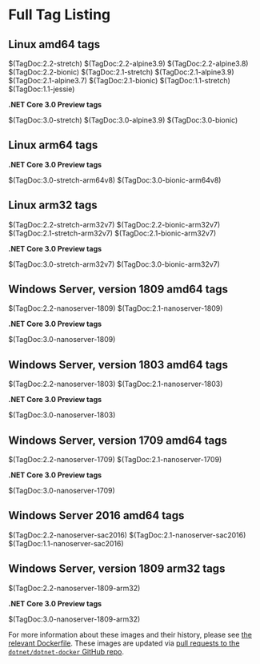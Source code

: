 # Full Tag Listing

## Linux amd64 tags

$(TagDoc:2.2-stretch)
$(TagDoc:2.2-alpine3.9)
$(TagDoc:2.2-alpine3.8)
$(TagDoc:2.2-bionic)
$(TagDoc:2.1-stretch)
$(TagDoc:2.1-alpine3.9)
$(TagDoc:2.1-alpine3.7)
$(TagDoc:2.1-bionic)
$(TagDoc:1.1-stretch)
$(TagDoc:1.1-jessie)

**.NET Core 3.0 Preview tags**

$(TagDoc:3.0-stretch)
$(TagDoc:3.0-alpine3.9)
$(TagDoc:3.0-bionic)

## Linux arm64 tags

**.NET Core 3.0 Preview tags**

$(TagDoc:3.0-stretch-arm64v8)
$(TagDoc:3.0-bionic-arm64v8)

## Linux arm32 tags

$(TagDoc:2.2-stretch-arm32v7)
$(TagDoc:2.2-bionic-arm32v7)
$(TagDoc:2.1-stretch-arm32v7)
$(TagDoc:2.1-bionic-arm32v7)

**.NET Core 3.0 Preview tags**

$(TagDoc:3.0-stretch-arm32v7)
$(TagDoc:3.0-bionic-arm32v7)

## Windows Server, version 1809 amd64 tags

$(TagDoc:2.2-nanoserver-1809)
$(TagDoc:2.1-nanoserver-1809)

**.NET Core 3.0 Preview tags**

$(TagDoc:3.0-nanoserver-1809)

## Windows Server, version 1803 amd64 tags

$(TagDoc:2.2-nanoserver-1803)
$(TagDoc:2.1-nanoserver-1803)

**.NET Core 3.0 Preview tags**

$(TagDoc:3.0-nanoserver-1803)

## Windows Server, version 1709 amd64 tags

$(TagDoc:2.2-nanoserver-1709)
$(TagDoc:2.1-nanoserver-1709)

**.NET Core 3.0 Preview tags**

$(TagDoc:3.0-nanoserver-1709)

## Windows Server 2016 amd64 tags

$(TagDoc:2.2-nanoserver-sac2016)
$(TagDoc:2.1-nanoserver-sac2016)
$(TagDoc:1.1-nanoserver-sac2016)

## Windows Server, version 1809 arm32 tags

$(TagDoc:2.2-nanoserver-1809-arm32)

**.NET Core 3.0 Preview tags**

$(TagDoc:3.0-nanoserver-1809-arm32)

For more information about these images and their history, please see [the relevant Dockerfile](https://github.com/dotnet/dotnet-docker/search?utf8=%E2%9C%93&q=FROM&type=Code). These images are updated via [pull requests to the `dotnet/dotnet-docker` GitHub repo](https://github.com/dotnet/dotnet-docker/pulls).

